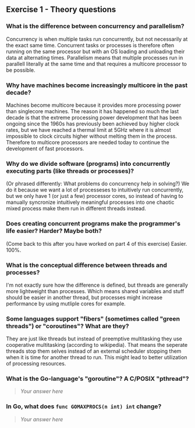 Exercise 1 - Theory questions
-----------------------------
 
 ### What is the difference between concurrency and parallelism?
 Concurrency is when multiple tasks run concurrently, but not necessarily at the exact same time. Concurrent tasks or processes is therefore often running on the same processor but with an OS loading and unloading their data at alternating times. Parallelism means that multiple processes run in parallell literally at the same time and that requires a multicore processor to be possible.
 
 ### Why have machines become increasingly multicore in the past decade?
 Machines become multicore because it provides more processing power than singlecore machines. The reason it has happened so much the last decade is that the extreme processing power development that has been ongoing since the 1960s has previously been achieved buy higher clock rates, but we have reached a thermal limit at 5GHz where it is almost impossible to clock circuits higher without melting them in the process. Therefore to multicore processors are needed today to continue the development of fast processors.
 
 ### Why do we divide software (programs) into concurrently executing parts (like threads or processes)?
 (Or phrased differently: What problems do concurrency help in solving?)
 We do it because we want a lot of processeses to intuitively run concurrently, but we only have 1 (or just a few) processor cores, so instead of having to manually syncronize intuitively meaningful processes into one chaotic mixed process make them run in different threads instead.
 
 ### Does creating concurrent programs make the programmer's life easier? Harder? Maybe both?
 (Come back to this after you have worked on part 4 of this exercise)
 Easier. 100%.
 
 ### What is the conceptual difference between threads and processes?
 I'm not exactly sure how the difference is defined, but threads are generally more lightweight than processes. Which means shared variables and stuff should be easier in another thread, but processes might increase performance by using mutliple cores for example.
 
 ### Some languages support "fibers" (sometimes called "green threads") or "coroutines"? What are they?
 They are just like threads but instead of preemptive multitasking they use cooperative multitasking (according to wikipedia). That means the seperate threads stop them selves instead of an external scheduler stopping them when it is time for another thread to run. This might lead to better utilization of processing resources.
 
 ### What is the Go-language's "goroutine"? A C/POSIX "pthread"?
 > *Your answer here*
 
 ### In Go, what does `func GOMAXPROCS(n int) int` change? 
 > *Your answer here*



 
 
 
 
